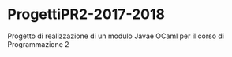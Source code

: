 # ProgettiPR2-2017-2018
Progetto di realizzazione di un modulo Javae OCaml per il corso di Programmazione 2
